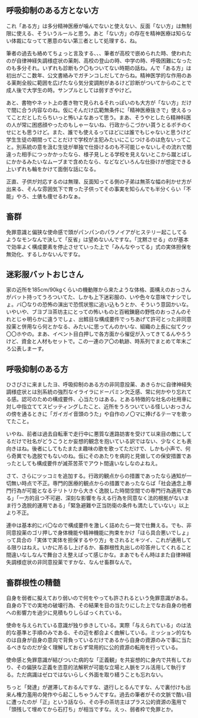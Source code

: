 ﻿## 呼吸抑制のある方とない方

これ「ある方」は多分精神医療が噛んでないと使えない、反面「ない方」は無制限に使える、そういうルールと思う。あと「ない方」の存在を精神医療は知らない体裁になってて悪意のない第三者として処理する、ね。

筆者の過去も絡めてちょっと言及する、、、筆者が高校で嵌められた時、使われたのが自律神経失調様症状の薬剤、高校の登山の時、中学の時、呼吸困難になったのも多分それ。いずれも診断もク〇もついてない時期の話ね。んで「ある方」は初出がここ数年、公文書絡みでガチンコしだしてからね。精神医学的な作用のある薬剤全般に範囲を広げたなら気分変調剤があるけど診断がついてからのことで成人後で大学生の時。サンプルとしては弱すぎやけど。

あと、書物やネット上の書き物で見られるそれっぽいのも大方が「ない方」だけで間に合う内容なのね。仮にそんだけ広範無条件に「精神医療抜きで」使えるってことだとしたらちいっと怖いよなあって思う。まあ、そうやとしたら精神科医の人が常に困惑顔やったのもしゃーないね、行政からこづかい貰うとるポチのくせにとも思うけど。また、誰でも使えるってほどには誰でもじゃないと思うけど学生生徒の期間ってことだけで学校が主犯みたいにこじつけるのは危ないってこと。別系統の意を汲む生徒が単独で仕掛けるのも不可能じゃないしその流れで間違った相手につっかかったなら、様子見しとる学校を見えないとこから蹴とばしにかかるみたいなムーブまで含めたなら、などなどいろんな仕掛けが想定できる上いずれも輪をかけて面倒な話になる。

正直、子供が対応するのは無理、反面知ってる側の子弟は無茶な幅の利かせ方が出来る、そんな雰囲気下で育った子供ってその事実を知らんでも半分くらい「不能」やろ、土俵も痩せるわなぁ。


## 畜群

免罪意識と偏狭な使命感で頭がパンパンのパラノイアがヒステリー起こしてるようなモンなんで決して「反省」は望めないんですな。「沈黙させる」のが基本で効率よく構成要素を停止させていった上で「みんなやってる」式の実体担保を無効化、するしかないんですな。


## 迷彩服バットおじさん

家の近所を185cm/90kgくらいの機動隊から来たような体格、面構えのおっさんがバット持ってうろついてた、しかも上下迷彩服の、いや色々な意味でナシでしょ。バ〇なりの恐怖の演出で恐慌状態に追い込もうとか、そういう意図かいな。いやいや、ブヨブヨ茶坊主にとっての怖いものと百戦錬磨の野性のおっさんのそれとじゃ明らかに違うでしょ、出鱈目な構成要件でっちあげて許可とった非同意投薬と併用なら何とかなる、みたいに思ってんのかいな、組織の上長に似てクッ〇〇ホやの。まあ、イベント目白押しで各方面から催促が入ってきてるんやろうけど、資金と人材もセットで。この一連のア〇の軌跡、時系列でまとめて年末ごろ公表しまーす。


## 呼吸抑制のある方

ひさびさに来ましたヨ、呼吸抑制のある方の非同意投薬、あきらかに自律神経失調様症状とは別系統の強烈なイライラにドーパミン欠乏感、常に何かやり忘れてる感。認可のための構成要件、心当たりはある。とある特徴的な社名の社用車に対し中指立ててスピッティングしたこと、近所をうろついている怪しいおっさんの傍を通るときに「ガイガイ音頭のうた」や自作のノ〇マに捧げるテーマを歌ってたこと。

いやね、前者は過去自転車で走行中に悪質な進路妨害を受けて以来目の敵にしてるだけで社名がどうこうとか妄想的観念を抱いている訳ではない、少なくとも表向きはね。後者にしてもたまたま趣味の歌を歌ってただけで、しかも小声で、何ら奇異でも逸脱でもないのね。仮にそのあたりを病的と見做しての保安措置であったとしても構成要件が滅茶苦茶でアウト間違いなしなのよねえ。

さて、さらにツッコミを追加する。行政的観点からの措置であったなら通知が一切無い時点で不正。専門的医療的観点からの措置であったならば「社会通念上専門行為が可能となるテリトリから大きく逸脱した時間空間での専門行為適用である」「一方的且つ不可避、深刻な影響を与える行為を同意なく法的根拠がないまま行う逸脱的運用である」「緊急避難や正当防衛の条件も満たしていない」以上より不正。

連中は基本的にバ〇なので構成要件を激しく詰めたら一発で仕舞える。でも、非同意投薬のゴリ押しで身体機能や精神機能に拘束をかけ「ほら具合悪いでしょ」って具合の「実体で実体を担保するやり方」をされるとキツイ、これが通用してる限りはねえ。いかに吊るし上げるか、畜群根性丸出しの珍答弁してくれること間違いなしなんで舞台さえ整えばって感じかな。まあでもそん時はまた自律神経失調様症状の非同意投薬ですかな、なんせ畜群なんで。


## 畜群根性の精髄

自身を弱者に擬えており弱いので何をやっても許されるという免罪意識がある。自身の下での実地の破壊行為、その結果を目の当たりにした上でなお自身の他者への影響力を過少に見積もりしらばっくれている。

使命を与えられている意識が独り歩きしている。実際「与えられている」のは法的な基準と手順のみである、その辺を都合よく曲解している。ミッション的なものは自身が自身の意向で背負っているだけであるから自身の資源のみで事に当たるべきなのだが全く理解しておらず常用的に公的資源の転用を行っている。

使命感と免罪意識が結びついた病的な「正義観」を共妄想的に身内で共有しており、その偏狭な正義を恣意的法解釈が可能な立場と人脈をフル活用して執行する。ただ病識はゼロではないらしく外面を取り繕うことも忘れない。

ちっと「発達」が遅滞しておるんですな、退行しとるんですな、んで裏付けも出来ん権力濫用の発作やら起こしちゃうんですな。過去の筆者がその文脈で酷い目に遭ったのが「正」という話なら、その手の茶坊主はプラス公的資源の濫用で「頭残して埋めてから石打ち」が相当ですな。えっ、弱者枠で免罪とか。
